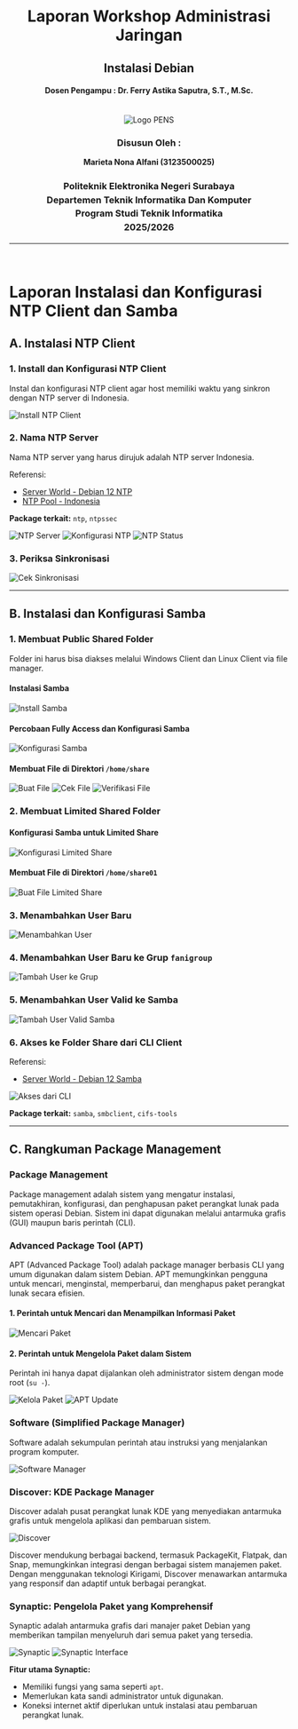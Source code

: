 <div align="center">
    <h1 style="text-align: center;font-weight: bold">Laporan Workshop Administrasi Jaringan<br></h1>
    <h2 style="text-align: center;">Instalasi Debian <br></h2>
    <h4 style="text-align: center;">Dosen Pengampu : Dr. Ferry Astika Saputra, S.T., M.Sc.</h4>
</div>
<br />
<div align="center">
    <img src="images/Logo_PENS.png" alt="Logo PENS">
    <h3 style="text-align: center;">Disusun Oleh :</h3>
    <p style="text-align: center;">
        <strong>Marieta Nona Alfani (3123500025)</strong>
    </p>
    <h3 style="text-align: center;line-height: 1.5">Politeknik Elektronika Negeri Surabaya<br>Departemen Teknik Informatika Dan Komputer<br>Program Studi Teknik Informatika<br>2025/2026</h3>
    <hr>
</div>
<br>

# Laporan Instalasi dan Konfigurasi NTP Client dan Samba

## A. Instalasi NTP Client

### 1. Install dan Konfigurasi NTP Client
Instal dan konfigurasi NTP client agar host memiliki waktu yang sinkron dengan NTP server di Indonesia.

<img src="image/1.png" alt="Install NTP Client">

### 2. Nama NTP Server
Nama NTP server yang harus dirujuk adalah NTP server Indonesia.

Referensi:
- [Server World - Debian 12 NTP](https://www.server-world.info/en/note?os=Debian_12&p=ntp&f=1)
- [NTP Pool - Indonesia](https://www.ntppool.org/en/zone/id)

**Package terkait:** `ntp`, `ntpssec`

<img src="image/2.png" alt="NTP Server">
<img src="image/3.png" alt="Konfigurasi NTP">
<img src="image/4.png" alt="NTP Status">

### 3. Periksa Sinkronisasi

<img src="image/5.png" alt="Cek Sinkronisasi">

---

## B. Instalasi dan Konfigurasi Samba

### 1. Membuat Public Shared Folder
Folder ini harus bisa diakses melalui Windows Client dan Linux Client via file manager.

#### Instalasi Samba

<img src="image/6.png" alt="Install Samba">

#### Percobaan Fully Access dan Konfigurasi Samba

<img src="image/7.png" alt="Konfigurasi Samba">

#### Membuat File di Direktori `/home/share`

<img src="image/8.png" alt="Buat File">
<img src="image/9.png" alt="Cek File">
<img src="image/10.png" alt="Verifikasi File">

### 2. Membuat Limited Shared Folder

#### Konfigurasi Samba untuk Limited Share

<img src="image/11.png" alt="Konfigurasi Limited Share">

#### Membuat File di Direktori `/home/share01`

<img src="image/12.png" alt="Buat File Limited Share">

### 3. Menambahkan User Baru

<img src="image/13.png" alt="Menambahkan User">

### 4. Menambahkan User Baru ke Grup `fanigroup`

<img src="image/14.png" alt="Tambah User ke Grup">

### 5. Menambahkan User Valid ke Samba

<img src="image/15.png" alt="Tambah User Valid Samba">

### 6. Akses ke Folder Share dari CLI Client
Referensi:
- [Server World - Debian 12 Samba](https://www.server-world.info/en/note?os=Debian_12&p=samba&f=1)

<img src="image/16.png" alt="Akses dari CLI">

**Package terkait:** `samba`, `smbclient`, `cifs-tools`

---

## C. Rangkuman Package Management

### Package Management
Package management adalah sistem yang mengatur instalasi, pemutakhiran, konfigurasi, dan penghapusan paket perangkat lunak pada sistem operasi Debian. Sistem ini dapat digunakan melalui antarmuka grafis (GUI) maupun baris perintah (CLI).

### Advanced Package Tool (APT)
APT (Advanced Package Tool) adalah package manager berbasis CLI yang umum digunakan dalam sistem Debian. APT memungkinkan pengguna untuk mencari, menginstal, memperbarui, dan menghapus paket perangkat lunak secara efisien.

#### 1. Perintah untuk Mencari dan Menampilkan Informasi Paket

<img src="image/17.png" alt="Mencari Paket">

#### 2. Perintah untuk Mengelola Paket dalam Sistem
Perintah ini hanya dapat dijalankan oleh administrator sistem dengan mode root (`su -`).

<img src="image/18.png" alt="Kelola Paket">
<img src="image/19.png" alt="APT Update">

### Software (Simplified Package Manager)
Software adalah sekumpulan perintah atau instruksi yang menjalankan program komputer.

<img src="image/20.png" alt="Software Manager">

### Discover: KDE Package Manager
Discover adalah pusat perangkat lunak KDE yang menyediakan antarmuka grafis untuk mengelola aplikasi dan pembaruan sistem.

<img src="image/21.png" alt="Discover">

Discover mendukung berbagai backend, termasuk PackageKit, Flatpak, dan Snap, memungkinkan integrasi dengan berbagai sistem manajemen paket. Dengan menggunakan teknologi Kirigami, Discover menawarkan antarmuka yang responsif dan adaptif untuk berbagai perangkat.

### Synaptic: Pengelola Paket yang Komprehensif
Synaptic adalah antarmuka grafis dari manajer paket Debian yang memberikan tampilan menyeluruh dari semua paket yang tersedia.

<img src="image/22.png" alt="Synaptic">
<img src="image/23.png" alt="Synaptic Interface">

**Fitur utama Synaptic:**
- Memiliki fungsi yang sama seperti `apt`.
- Memerlukan kata sandi administrator untuk digunakan.
- Koneksi internet aktif diperlukan untuk instalasi atau pembaruan perangkat lunak.
